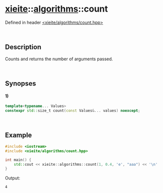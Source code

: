# [xieite](../xieite.md)\:\:[algorithms](../algorithms.md)\:\:count
Defined in header [<xieite/algorithms/count.hpp>](../../include/xieite/algorithms/count.hpp)

&nbsp;

## Description
Counts and returns the number of arguments passed.

&nbsp;

## Synopses
#### 1)
```cpp
template<typename... Values>
constexpr std::size_t count(const Values&... values) noexcept;
```

&nbsp;

## Example
```cpp
#include <iostream>
#include <xieite/algorithms/count.hpp>

int main() {
    std::cout << xieite::algorithms::count(1, 0.4, 'e', "aaa") << '\n';
}
```
Output:
```
4
```
